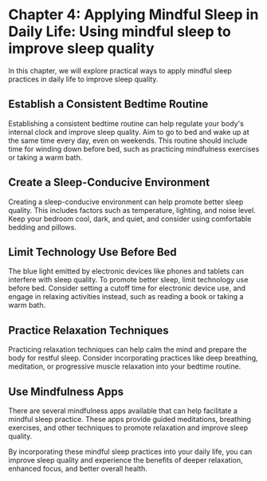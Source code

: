 Chapter 4: Applying Mindful Sleep in Daily Life: Using mindful sleep to improve sleep quality
=============================================================================================

In this chapter, we will explore practical ways to apply mindful sleep practices in daily life to improve sleep quality.

Establish a Consistent Bedtime Routine
--------------------------------------

Establishing a consistent bedtime routine can help regulate your body's internal clock and improve sleep quality. Aim to go to bed and wake up at the same time every day, even on weekends. This routine should include time for winding down before bed, such as practicing mindfulness exercises or taking a warm bath.

Create a Sleep-Conducive Environment
------------------------------------

Creating a sleep-conducive environment can help promote better sleep quality. This includes factors such as temperature, lighting, and noise level. Keep your bedroom cool, dark, and quiet, and consider using comfortable bedding and pillows.

Limit Technology Use Before Bed
-------------------------------

The blue light emitted by electronic devices like phones and tablets can interfere with sleep quality. To promote better sleep, limit technology use before bed. Consider setting a cutoff time for electronic device use, and engage in relaxing activities instead, such as reading a book or taking a warm bath.

Practice Relaxation Techniques
------------------------------

Practicing relaxation techniques can help calm the mind and prepare the body for restful sleep. Consider incorporating practices like deep breathing, meditation, or progressive muscle relaxation into your bedtime routine.

Use Mindfulness Apps
--------------------

There are several mindfulness apps available that can help facilitate a mindful sleep practice. These apps provide guided meditations, breathing exercises, and other techniques to promote relaxation and improve sleep quality.

By incorporating these mindful sleep practices into your daily life, you can improve sleep quality and experience the benefits of deeper relaxation, enhanced focus, and better overall health.
